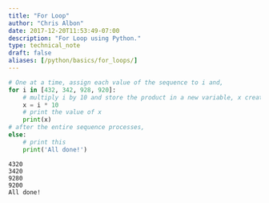 ```yaml
---
title: "For Loop"
author: "Chris Albon"
date: 2017-12-20T11:53:49-07:00
description: "For Loop using Python."
type: technical_note
draft: false
aliases: [/python/basics/for_loops/]
---
```


```python
# One at a time, assign each value of the sequence to i and,
for i in [432, 342, 928, 920]:
    # multiply i by 10 and store the product in a new variable, x create a new variable, x,
    x = i * 10
    # print the value of x
    print(x)
# after the entire sequence processes,
else:
    # print this
    print('All done!')
```

    4320
    3420
    9280
    9200
    All done!

